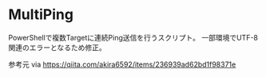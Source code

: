 # MultiPing

PowerShellで複数Targetに連続Ping送信を行うスクリプト。
一部環境でUTF-8関連のエラーとなるため修正。

参考元
via https://qiita.com/akira6592/items/236939ad62bd1f98371e
